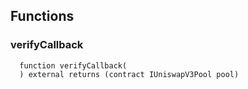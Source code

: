 ## Functions

### verifyCallback

```solidity
  function verifyCallback(
  ) external returns (contract IUniswapV3Pool pool)
```
